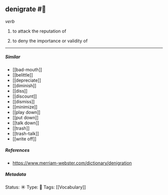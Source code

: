 ## denigrate #🧠 

_verb_

1. to attack the reputation of

2. to deny the importance or validity of

___

##### Similar
-   [[bad-mouth]]
-   [[belittle]]
-   [[depreciate]]
-   [[diminish]]
-   [[diss]]
-   [[discount]]
-   [[dismiss]]
-   [[minimize]]
-   [[play down]]
-   [[put down]]
-   [[talk down]]
-   [[trash]]
-   [[trash-talk]]
-   [[write off]]

##### References 
- https://www.merriam-webster.com/dictionary/denigration

##### Metadata
Status: ☀️
Type: 🔵
Tags: [[Vocabulary]]